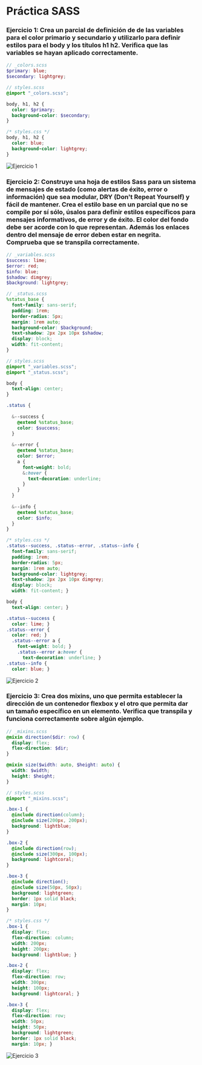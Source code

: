 # Práctica SASS

### **Ejercicio 1**: Crea un parcial de definición de de las variables para el color primario y secundario y utilizarlo para definir estilos para el body y los títulos h1 h2. Verifica que las variables se hayan aplicado correctamente.

```scss
// _colors.scss
$primary: blue;
$secondary: lightgrey;
```

```scss
// styles.scss
@import "_colors.scss";

body, h1, h2 {
  color: $primary;
  background-color: $secondary;
}
```

```css
/* styles.css */
body, h1, h2 {
  color: blue;
  background-color: lightgrey;
}
```

![Ejercicio 1](./images/1.png)

### **Ejercicio 2**: Construye una hoja de estilos Sass para un sistema de mensajes de estado (como alertas de éxito, error o información) que sea modular, DRY (Don't Repeat Yourself) y fácil de mantener. Crea el estilo base en un parcial que no se compile por sí sólo, úsalos para definir estilos específicos para mensajes informativos, de error y de éxito. El color del fondo debe ser acorde con lo que representan. Además los enlaces dentro del mensaje de error deben estar en negrita. Comprueba que se transpila correctamente.

```scss
// _variables.scss
$success: lime;
$error: red;
$info: blue;
$shadow: dimgrey;
$background: lightgrey;
```

```scss
// _status.scss
%status_base {
  font-family: sans-serif;
  padding: 1rem;
  border-radius: 5px;
  margin: 1rem auto;
  background-color: $background;
  text-shadow: 2px 2px 10px $shadow;
  display: block;
  width: fit-content;
}
```

```scss
// styles.scss
@import "_variables.scss";
@import "_status.scss";

body {
  text-align: center;
}

.status {
  
  &--success {
    @extend %status_base;
    color: $success;
  }
  
  &--error {
    @extend %status_base;
    color: $error;
    a {
      font-weight: bold;
      &:hover {
        text-decoration: underline;
      }
    }
  }
  
  &--info {
    @extend %status_base;
    color: $info;
  }
}
```

```css
/* styles.css */
.status--success, .status--error, .status--info {
  font-family: sans-serif;
  padding: 1rem;
  border-radius: 5px;
  margin: 1rem auto;
  background-color: lightgrey;
  text-shadow: 2px 2px 10px dimgrey;
  display: block;
  width: fit-content; }

body {
  text-align: center; }

.status--success {
  color: lime; }
.status--error {
  color: red; }
  .status--error a {
    font-weight: bold; }
    .status--error a:hover {
      text-decoration: underline; }
.status--info {
  color: blue; }
```

![Ejercicio 2](./images/2.png)

### Ejercicio 3: Crea dos mixins, uno que permita establecer la dirección de un contenedor flexbox y el otro que permita dar un tamaño específico en un elemento. Verifica que transpila y funciona correctamente sobre algún ejemplo.

```scss
// _mixins.scss
@mixin direction($dir: row) {
  display: flex;
  flex-direction: $dir;
}

@mixin size($width: auto, $height: auto) {
  width: $width;
  height: $height;
}
```

```scss
// styles.scss
@import "_mixins.scss";

.box-1 {
  @include direction(column);
  @include size(200px, 200px);
  background: lightblue;
}

.box-2 {
  @include direction(row);
  @include size(300px, 100px);
  background: lightcoral;
}

.box-3 {
  @include direction();
  @include size(50px, 50px);
  background: lightgreen;
  border: 1px solid black;
  margin: 10px;
}
```

```css
/* styles.css */
.box-1 {
  display: flex;
  flex-direction: column;
  width: 200px;
  height: 200px;
  background: lightblue; }

.box-2 {
  display: flex;
  flex-direction: row;
  width: 300px;
  height: 100px;
  background: lightcoral; }

.box-3 {
  display: flex;
  flex-direction: row;
  width: 50px;
  height: 50px;
  background: lightgreen;
  border: 1px solid black;
  margin: 10px; }
```

![Ejercicio 3](./images/3.png)